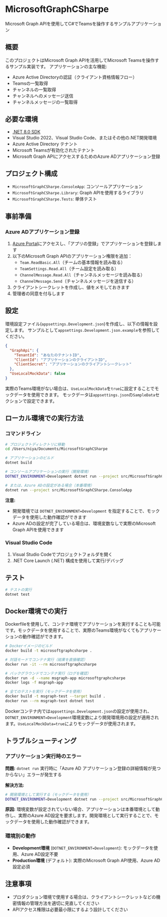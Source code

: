 # MicrosoftGraphCSharpe

Microsoft Graph APIを使用してC#でTeamsを操作するサンプルアプリケーション

## 概要

このプロジェクトはMicrosoft Graph APIを活用してMicrosoft Teamsを操作するサンプル実装です。
アプリケーションの主な機能:

- Azure Active Directoryの認証（クライアント資格情報フロー）
- Teamsの一覧取得
- チャンネルの一覧取得
- チャンネルへのメッセージ送信
- チャンネルメッセージの一覧取得

## 必要な環境

- [.NET 8.0 SDK](https://dotnet.microsoft.com/download/dotnet/8.0)
- Visual Studio 2022、Visual Studio Code、またはその他の.NET開発環境
- Azure Active Directory テナント
- Microsoft Teamsが有効化されたテナント
- Microsoft Graph APIにアクセスするためのAzure ADアプリケーション登録

## プロジェクト構成

- `MicrosoftGraphCSharpe.ConsoleApp`: コンソールアプリケーション
- `MicrosoftGraphCSharpe.Library`: Graph APIを使用するライブラリ
- `MicrosoftGraphCSharpe.Tests`: 単体テスト

## 事前準備

### Azure ADアプリケーション登録

1. [Azure Portal](https://portal.azure.com)にアクセスし、「アプリの登録」でアプリケーションを登録します
2. 以下のMicrosoft Graph APIのアプリケーション権限を追加：
   - `Team.ReadBasic.All`（チームの基本情報を読み取る）
   - `TeamSettings.Read.All`（チーム設定を読み取る）
   - `ChannelMessage.Read.All`（チャンネルメッセージを読み取る）
   - `ChannelMessage.Send`（チャンネルメッセージを送信する）
3. クライアントシークレットを作成し、値をメモしておきます
4. 管理者の同意を付与します

## 設定

環境設定ファイル(`appsettings.Development.json`)を作成し、以下の情報を設定します。
サンプルとして`appsettings.Development.json.example`を参照してください。

```json
{
  "GraphApi": {
    "TenantId": "あなたのテナントID",
    "ClientId": "アプリケーションのクライアントID",
    "ClientSecret": "アプリケーションのクライアントシークレット"
  },
  "UseLocalMockData": false
}
```

実際のTeams環境がない場合は、`UseLocalMockData`を`true`に設定することでモックデータを使用できます。
モックデータは`appsettings.json`の`SampleData`セクションで設定できます。

## ローカル環境での実行方法

### コマンドライン

```bash
# プロジェクトディレクトリに移動
cd /Users/niya/Documents/MicrosoftGraphCSharpe

# アプリケーションのビルド
dotnet build

# コンソールアプリケーションの実行（開発環境）
DOTNET_ENVIRONMENT=Development dotnet run --project src/MicrosoftGraphCSharpe.ConsoleApp

# または、Azure ADの設定がある場合（本番環境）
dotnet run --project src/MicrosoftGraphCSharpe.ConsoleApp
```

**注意:** 
- 開発環境では `DOTNET_ENVIRONMENT=Development` を指定することで、モックデータを使用した動作確認ができます
- Azure ADの設定が完了している場合は、環境変数なしで実際のMicrosoft Graph APIを使用できます

### Visual Studio Code

1. Visual Studio Codeでプロジェクトフォルダを開く
2. .NET Core Launch (.NET) 構成を使用して実行/デバッグ

## テスト

```bash
# テストの実行
dotnet test
```

## Docker環境での実行

Dockerfileを使用して、コンテナ環境でアプリケーションを実行することも可能です。モックデータを使用することで、実際のTeams環境がなくてもアプリケーションの動作確認ができます。

```bash
# Dockerイメージのビルド
docker build -t microsoftgraphcsharpe .

# 対話モードでコンテナ実行（結果を直接確認）
docker run -it --rm microsoftgraphcsharpe

# バックグラウンドでコンテナ実行（ログを確認）
docker run -d --name msgraph-app microsoftgraphcsharpe
docker logs -f msgraph-app

# 全てのテストを実行（モックデータを使用）
docker build -t msgraph-test --target build .
docker run --rm msgraph-test dotnet test
```

Dockerコンテナ内では`appsettings.Development.json`の設定が使用され、`DOTNET_ENVIRONMENT=Development`環境変数により開発環境用の設定が適用されます。`UseLocalMockData=true`によりモックデータが使用されます。

## トラブルシューティング

### アプリケーション実行時のエラー

**問題:** `dotnet run` 実行時に「Azure AD アプリケーション登録の詳細情報が見つからない」エラーが発生する

**解決方法:**
```bash
# 開発環境として実行する（モックデータを使用）
DOTNET_ENVIRONMENT=Development dotnet run --project src/MicrosoftGraphCSharpe.ConsoleApp
```

**原因:** 環境変数が設定されていない場合、アプリケーションは本番環境として動作し、実際のAzure AD設定を要求します。開発環境として実行することで、モックデータを使用した動作確認ができます。

### 環境別の動作

- **Development環境** (`DOTNET_ENVIRONMENT=Development`): モックデータを使用、Azure AD設定不要
- **Production環境** (デフォルト): 実際のMicrosoft Graph API使用、Azure AD設定必須

## 注意事項

- プロダクション環境で使用する場合は、クライアントシークレットなどの機密情報の管理方法を適切に見直してください
- APIアクセス権限は必要最小限にするよう設計してください
